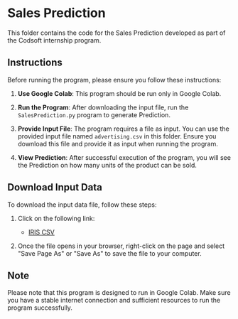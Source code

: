 # Sales Prediction

This folder contains the code for the Sales Prediction developed as part of the Codsoft internship program.

## Instructions

Before running the program, please ensure you follow these instructions:

1. **Use Google Colab**: This program should be run only in Google Colab.

2. **Run the Program**: After downloading the input file, run the `SalesPrediction.py` program to generate Prediction.

3. **Provide Input File**: The program requires a file as input. You can use the provided input file named `advertising.csv` in this folder. Ensure you download this file and provide it as input when running the program.

4. **View Prediction**: After successful execution of the program, you will see the Prediction on how many units of the product can be sold.

## Download Input Data

To download the input data file, follow these steps:

1. Click on the following link:

   - [IRIS CSV](https://raw.githubusercontent.com/TrinadhKatlgunta/CODSOFT2/main/Task4_SalesPrediction/advertising.csv)

2. Once the file opens in your browser, right-click on the page and select "Save Page As" or "Save As" to save the file to your computer.

## Note

Please note that this program is designed to run in Google Colab. Make sure you have a stable internet connection and sufficient resources to run the program successfully.
